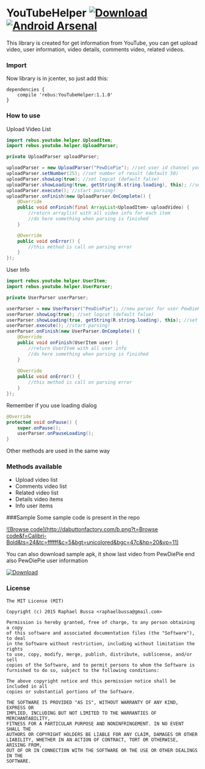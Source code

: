 # YouTubeHelper [ ![Download](https://api.bintray.com/packages/raphaelbussa/maven/YouTubeHelper/images/download.svg) ](https://bintray.com/raphaelbussa/maven/YouTubeHelper/_latestVersion)[![Android Arsenal](https://img.shields.io/badge/Android%20Arsenal-YouTubeHelper-brightgreen.svg?style=flat)](https://android-arsenal.com/details/1/1479)
This library is created for get information from YouTube, you can get upload video, user information, video details, comments video, related videos.

### Import
Now library is in jcenter, so just add this:
```Gradle
dependencies {
    compile 'rebus:YouTubeHelper:1.1.0'
}
```

### How to use
Upload Video List
```java
import rebus.youtube.helper.UploadItem;
import rebus.youtube.helper.UploadParser;

private UploadParser uploadParser;

uploadParser = new UploadParser("PewDiePie"); //set user id channel youtube
uploadParser.setNumber(25); //set number of result (default 50)
uploadParser.showLog(true); //set logcat (default false)
uploadParser.showLoading(true, getString(R.string.loading), this); //set loading dialog, need boolean value, string to show and context
uploadParser.execute(); //start parsing!
uploadParser.onFinish(new UploadParser.OnComplete() {
    @Override
    public void onFinish(final ArrayList<UploadItem> uploadVideo) {
        //return arraylist with all video info for each item
        //do here something when parsing is finished
    }

    @Override
    public void onError() {
        //this method is call on parsing error
    }
});
```
User Info
```java
import rebus.youtube.helper.UserItem;
import rebus.youtube.helper.UserParser;

private UserParser userParser;

userParser = new UserParser("PewDiePie"); //new parser for user PewDiePie
userParser.showLog(true); //set logcat (default false)
userParser.showLoading(true, getString(R.string.loading), this); //set loading dialog, need boolean value, string to show and context
userParser.execute(); //start parsing!
userParser.onFinish(new UserParser.OnComplete() {
    @Override
    public void onFinish(UserItem user) {
        //return UserItem with all user info
        //do here something when parsing is finished
    }
    
    @Override
    public void onError() {
        //this method is call on parsing error
    }
});
```
Remember if you use loading dialog
```java
@Override
protected void onPause() {
    super.onPause();
    userParser.onPauseLoading();
}
```
Other methods are used in the same way

### Methods available
- Upload video list
- Comments video list
- Related video list
- Details video items
- Info user items

###Sample
Some sample code is present in the repo

[ ![Browse code](http://dabuttonfactory.com/b.png?t=Browse code&f=Calibri-Bold&ts=24&tc=ffffff&c=5&bgt=unicolored&bgc=47c&hp=20&vp=11) ](https://github.com/rebus007/YouTubeHelper/tree/master/app/src/main)

You can also download sample apk, it show last video from PewDiePie end also PewDiePie user information

[ ![Download](http://dabuttonfactory.com/b.png?t=Sample.apk&f=Calibri-Bold&ts=24&tc=ffffff&c=5&bgt=unicolored&bgc=47c&hp=20&vp=11) ](https://github.com/rebus007/YouTubeHelper/releases/tag/1.0.0)

### License
```
The MIT License (MIT)

Copyright (c) 2015 Raphael Bussa <raphaelbussa@gmail.com>

Permission is hereby granted, free of charge, to any person obtaining a copy
of this software and associated documentation files (the "Software"), to deal
in the Software without restriction, including without limitation the rights
to use, copy, modify, merge, publish, distribute, sublicense, and/or sell
copies of the Software, and to permit persons to whom the Software is
furnished to do so, subject to the following conditions:

The above copyright notice and this permission notice shall be included in all
copies or substantial portions of the Software.

THE SOFTWARE IS PROVIDED "AS IS", WITHOUT WARRANTY OF ANY KIND, EXPRESS OR
IMPLIED, INCLUDING BUT NOT LIMITED TO THE WARRANTIES OF MERCHANTABILITY,
FITNESS FOR A PARTICULAR PURPOSE AND NONINFRINGEMENT. IN NO EVENT SHALL THE
AUTHORS OR COPYRIGHT HOLDERS BE LIABLE FOR ANY CLAIM, DAMAGES OR OTHER
LIABILITY, WHETHER IN AN ACTION OF CONTRACT, TORT OR OTHERWISE, ARISING FROM,
OUT OF OR IN CONNECTION WITH THE SOFTWARE OR THE USE OR OTHER DEALINGS IN THE
SOFTWARE.
```
